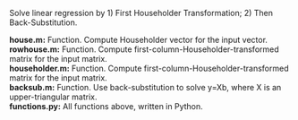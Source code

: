 Solve linear regression by 1) First Householder Transformation; 2) Then Back-Substitution.  

**house.m:** Function. Compute Householder vector for the input vector.  
**rowhouse.m:** Function. Compute first-column-Householder-transformed matrix for the input matrix.  
**householder.m:** Function. Compute first-column-Householder-transformed matrix for the input matrix.  
**backsub.m:** Function. Use back-substitution to solve y=Xb, where X is an upper-triangular matrix.  
**functions.py:** All functions above, written in Python.
